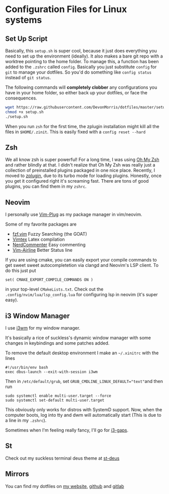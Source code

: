 # Configuration Files for Linux systems

## Set Up Script
Basically, this  `setup.sh` is super cool, because it just does everything you need to set up the environment (ideally). It also makes a bare git repo with a worktree pointing to the home folder. To manage this, a function has been added to the `.zshrc` called `config`. Basically you just substitute `config` for `git` to manage your dotfiles. So you'd do something like `config status` instead of `git status`.

The following commands will **completely clobber** any configurations you have in your home folder, so either back up your dotfiles, or face the consequences.
```bash
wget https://raw.githubusercontent.com/DevonMorris/dotfiles/master/setup.sh
chmod +x setup.sh
./setup.sh
```

When you run `zsh` for the first time, the zplugin installation might kill all the files in `$HOME/.zinit`. This is easily fixed with a `config reset --hard`

## Zsh
We all know zsh is super powerful! For a long time, I was using [Oh My Zsh](https://github.com/robbyrussell/oh-my-zsh) and rather blindly at that. I didn't realize that Oh My Zsh was really just a collection of preinstalled plugins packaged in one nice place. Recently, I moved to [zplugin](https://github.com/zdharma/zinit), due to its turbo mode for loading plugins. Honestly, once you get it configured right it's screaming fast. There are tons of good plugins, you can find them in my `zshrc`.

## Neovim
I personally use [Vim-Plug](https://github.com/junegunn/vim-plug) as my package manager in vim/neovim.

Some of my favorite packages are
* [fzf.vim](https://github.com/junegunn/fzf.vim) Fuzzy Searching (the GOAT)
* [Vimtex](https://github.com/lervag/vimtex) Latex compilation
* [NerdCommenter](https://github.com/scrooloose/nerdcommenter) Easy commenting
* [Vim-Airline](https://github.com/vim-airline/vim-airline) Better Status line

If you are using cmake, you can easily export your compile commands to get
sweet sweet autocompletetion via clangd and Neovim's LSP client. To do this just put
```
set( CMAKE_EXPORT_COMPILE_COMMANDS ON )
```
in your top-level `CMakeLists.txt`. Check out the `.config/nvim/lua/lsp_config.lua` for configuring lsp in neovim (it's super easy).

## i3 Window Manager
I use [i3wm](https://i3wm.org/) for my window manager.

It's basically a rice of suckless's dynamic window manager with some changes in
keybindings and some patches added.

To remove the default desktop environment I make an `~/.xinitrc` with the lines

```
#!/usr/bin/env bash
exec dbus-launch --exit-with-session i3wm
```

Then in `/etc/default/grub`, set `GRUB_CMDLINE_LINUX_DEFAULT="text"`and then run
```
sudo systemctl enable multi-user.target --force
sudo systemctl set-default multi-user.target
```
This obviously only works for distros with SystemD support.
Now, when the computer boots, log into tty and dwm will automatically start (This is due to a line in my `.zshrc`).

Sometimes when I'm feeling really fancy, I'll go for [i3-gaps](https://github.com/Airblader/i3).

## St
Check out my suckless terminal deus theme at [st-deus](https://github.com/DevonMorris/st-deus)

## Mirrors
You can find my dotfiles on [my website](https://git.devonmorris.dev/dotfiles), [github](https://github.com/DevonMorris/dotfiles) and [gitlab](https://gitlab.com/DevonMorris/dotfiles)
